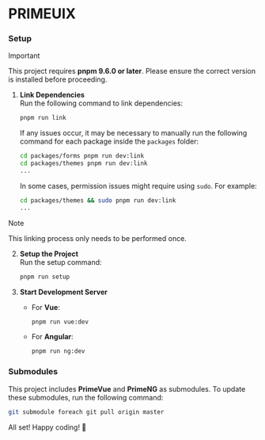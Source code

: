 # PRIMEUIX

### Setup

> [!IMPORTANT]
> This project requires **pnpm 9.6.0 or later**. Please ensure the correct version is installed before proceeding.

1. **Link Dependencies**  
   Run the following command to link dependencies:

   ```sh
   pnpm run link
   ```

   If any issues occur, it may be necessary to manually run the following command for each package inside the `packages` folder:

   ```sh
   cd packages/forms pnpm run dev:link
   cd packages/themes pnpm run dev:link
   ...
   ```

   In some cases, permission issues might require using `sudo`. For example:

   ```sh
   cd packages/themes && sudo pnpm run dev:link
   ...
   ```
> [!NOTE]
> This linking process only needs to be performed once.

2. **Setup the Project**  
   Run the setup command:

   ```sh
   pnpm run setup
   ```

3. **Start Development Server**  
   - For **Vue**:

     ```sh
     pnpm run vue:dev
     ```

   - For **Angular**:

     ```sh
     pnpm run ng:dev
     ```

### Submodules

This project includes **PrimeVue** and **PrimeNG** as submodules. To update these submodules, run the following command:

   ```sh
   git submodule foreach git pull origin master
   ```

All set! Happy coding! 🚀
